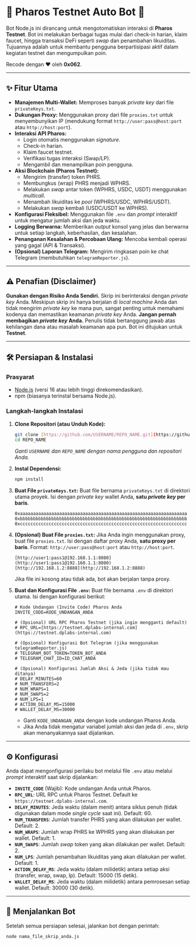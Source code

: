 # 🤖 Pharos Testnet Auto Bot 🤖

Bot Node.js ini dirancang untuk mengotomatiskan interaksi di **Pharos Testnet**. Bot ini melakukan berbagai tugas mulai dari check-in harian, klaim faucet, hingga transaksi DeFi seperti *swap* dan penambahan likuiditas. Tujuannya adalah untuk membantu pengguna berpartisipasi aktif dalam kegiatan testnet dan mengumpulkan poin.

Recode dengan ❤️ oleh **0x062**.

---

## ✨ Fitur Utama

* **Manajemen Multi-Wallet:** Memproses banyak *private key* dari file `privateKeys.txt`.
* **Dukungan Proxy:** Menggunakan proxy dari file `proxies.txt` untuk menyembunyikan IP (mendukung format `http://user:pass@host:port` atau `http://host:port`).
* **Interaksi API Pharos:**
    * Login otomatis menggunakan *signature*.
    * Check-in harian.
    * Klaim faucet testnet.
    * Verifikasi tugas interaksi (Swap/LP).
    * Mengambil dan menampilkan poin pengguna.
* **Aksi Blockchain (Pharos Testnet):**
    * Mengirim (transfer) token PHRS.
    * Membungkus (wrap) PHRS menjadi WPHRS.
    * Melakukan *swap* antar token (WPHRS, USDC, USDT) menggunakan *multicall*.
    * Menambah likuiditas ke *pool* (WPHRS/USDC, WPHRS/USDT).
    * Melakukan *swap* kembali (USDC/USDT ke WPHRS).
* **Konfigurasi Fleksibel:** Menggunakan file `.env` dan *prompt* interaktif untuk mengatur jumlah aksi dan jeda waktu.
* **Logging Berwarna:** Memberikan *output* konsol yang jelas dan berwarna untuk setiap langkah, keberhasilan, dan kesalahan.
* **Penanganan Kesalahan & Percobaan Ulang:** Mencoba kembali operasi yang gagal (API & Transaksi).
* **(Opsional) Laporan Telegram:** Mengirim ringkasan poin ke chat Telegram (membutuhkan `telegramReporter.js`).

---

## ⚠️ Penafian (Disclaimer)

**Gunakan dengan Risiko Anda Sendiri.** Skrip ini berinteraksi dengan *private key* Anda. Meskipun skrip ini hanya berjalan di *local machine* Anda dan tidak mengirim *private key* ke mana pun, sangat penting untuk memahami kodenya dan memastikan keamanan *private key* Anda. **Jangan pernah membagikan *private key* Anda.** Penulis tidak bertanggung jawab atas kehilangan dana atau masalah keamanan apa pun. Bot ini ditujukan untuk **Testnet**.

---

## 🛠️ Persiapan & Instalasi

### Prasyarat

* [Node.js](https://nodejs.org/) (versi 16 atau lebih tinggi direkomendasikan).
* npm (biasanya terinstal bersama Node.js).

### Langkah-langkah Instalasi

1.  **Clone Repositori (atau Unduh Kode):**
    ```bash
    git clone [https://github.com/USERNAME/REPO_NAME.git](https://github.com/USERNAME/REPO_NAME.git)
    cd REPO_NAME
    ```
    *Ganti `USERNAME` dan `REPO_NAME` dengan nama pengguna dan repositori Anda.*

2.  **Instal Dependensi:**
    ```bash
    npm install
    ```

3.  **Buat File `privateKeys.txt`:**
    Buat file bernama `privateKeys.txt` di direktori utama proyek. Isi dengan *private key* wallet Anda, **satu *private key* per baris**.
    ```
    0xaaaaaaaaaaaaaaaaaaaaaaaaaaaaaaaaaaaaaaaaaaaaaaaaaaaaaaaaaaaaaaaa
    0xbbbbbbbbbbbbbbbbbbbbbbbbbbbbbbbbbbbbbbbbbbbbbbbbbbbbbbbbbbbbbbbb
    0xcccccccccccccccccccccccccccccccccccccccccccccccccccccccccccccccc
    ```

4.  **(Opsional) Buat File `proxies.txt`:**
    Jika Anda ingin menggunakan proxy, buat file `proxies.txt`. Isi dengan daftar proxy Anda, **satu proxy per baris**. Format: `http://user:pass@host:port` atau `http://host:port`.
    ```
    [http://user1:pass1@192.168.1.1:8080](http://user1:pass1@192.168.1.1:8080)
    [http://192.168.1.2:8888](http://192.168.1.2:8888)
    ```
    Jika file ini kosong atau tidak ada, bot akan berjalan tanpa proxy.

5.  **Buat dan Konfigurasi File `.env`:**
    Buat file bernama `.env` di direktori utama. Isi dengan konfigurasi berikut:
    ```env
    # Kode Undangan (Invite Code) Pharos Anda
    INVITE_CODE=KODE_UNDANGAN_ANDA

    # (Opsional) URL RPC Pharos Testnet (jika ingin mengganti default)
    # RPC_URL=[https://testnet.dplabs-internal.com](https://testnet.dplabs-internal.com)

    # (Opsional) Konfigurasi Bot Telegram (jika menggunakan telegramReporter.js)
    # TELEGRAM_BOT_TOKEN=TOKEN_BOT_ANDA
    # TELEGRAM_CHAT_ID=ID_CHAT_ANDA

    # (Opsional) Konfigurasi Jumlah Aksi & Jeda (jika tidak mau ditanya)
    # DELAY_MINUTES=60
    # NUM_TRANSFERS=2
    # NUM_WRAPS=1
    # NUM_SWAPS=2
    # NUM_LPS=1
    # ACTION_DELAY_MS=15000
    # WALLET_DELAY_MS=30000
    ```
    * Ganti `KODE_UNDANGAN_ANDA` dengan kode undangan Pharos Anda.
    * Jika Anda tidak mengatur variabel jumlah aksi dan jeda di `.env`, skrip akan menanyakannya saat dijalankan.

---

## ⚙️ Konfigurasi

Anda dapat mengonfigurasi perilaku bot melalui file `.env` atau melalui *prompt* interaktif saat skrip dijalankan:

* **`INVITE_CODE`** (Wajib): Kode undangan Anda untuk Pharos.
* **`RPC_URL`**: URL RPC untuk Pharos Testnet. Default ke `https://testnet.dplabs-internal.com`.
* **`DELAY_MINUTES`**: Jeda waktu (dalam menit) antara siklus penuh (tidak digunakan dalam mode *single cycle* saat ini). Default: 60.
* **`NUM_TRANSFERS`**: Jumlah transfer PHRS yang akan dilakukan per wallet. Default: 2.
* **`NUM_WRAPS`**: Jumlah wrap PHRS ke WPHRS yang akan dilakukan per wallet. Default: 1.
* **`NUM_SWAPS`**: Jumlah *swap* token yang akan dilakukan per wallet. Default: 2.
* **`NUM_LPS`**: Jumlah penambahan likuiditas yang akan dilakukan per wallet. Default: 1.
* **`ACTION_DELAY_MS`**: Jeda waktu (dalam milidetik) antara setiap aksi (transfer, wrap, swap, lp). Default: 15000 (15 detik).
* **`WALLET_DELAY_MS`**: Jeda waktu (dalam milidetik) antara pemrosesan setiap wallet. Default: 30000 (30 detik).

---

## 🚀 Menjalankan Bot

Setelah semua persiapan selesai, jalankan bot dengan perintah:

```bash
node nama_file_skrip_anda.js
